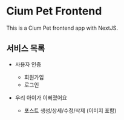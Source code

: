 # Cium Pet Frontend

This is a Cium Pet frontend app with NextJS.

## 서비스 목록

- 사용자 인증

  - 회원가입
  - 로그인

- 우리 아이가 이뻐졌어요
  - 포스트 생성/상세/수정/삭제 (이미지 포함)
